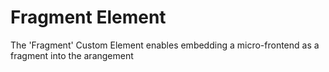 # Fragment Element

The 'Fragment' Custom Element enables embedding a micro-frontend as a fragment into the arangement
